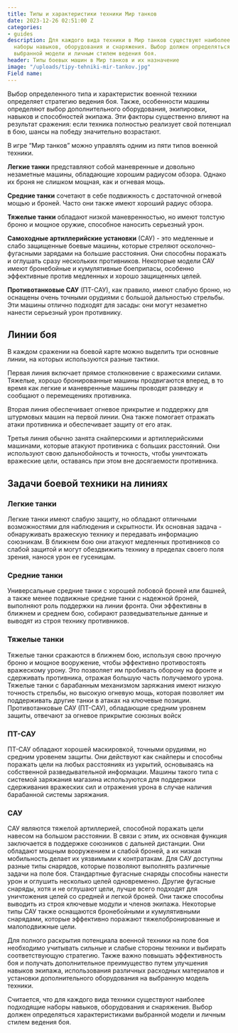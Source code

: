 ```yaml
---
title: Типы и характеристики техники Мир танков
date: 2023-12-26 02:51:00 Z
categories:
- guides
description: Для каждого вида техники в Мир танков существуют наиболее подходящие
  наборы навыков, оборудования и снаряжения. Выбор должен определяться характеристиками
  выбранной модели и личным стилем ведения боя.
header: Типы боевых машин в Мир танков и их назначение
image: "/uploads/tipy-tehniki-mir-tankov.jpg"
Field name: 
---
```


Выбор определенного типа и характеристик военной техники определяет стратегию ведения боя. Также, особенности машины определяют выбор дополнительного оборудования, экипировки, навыков и способностей экипажа. Эти факторы существенно влияют на результат сражения: если техника полностью реализует свой потенциал в бою, шансы на победу значительно возрастают.

В игре “Мир танков” можно управлять одним из пяти типов военной техники.

**Легкие танки** представляют собой маневренные и довольно незаметные машины, обладающие хорошим радиусом обзора. Однако их броня не слишком мощная, как и огневая мощь.

**Средние танки** сочетают в себе подвижность с достаточной огневой мощью и броней. Часто они также имеют хороший радиус обзора.

**Тяжелые танки** обладают низкой маневренностью, но имеют толстую броню и мощное оружие, способное наносить серьезный урон.

**Самоходные артиллерийские установки** (САУ) - это медленные и слабо защищенные боевые машины, которые стреляют осколочно-фугасными зарядами на большие расстояния. Они способны поражать и оглушать сразу нескольких противников. Некоторые модели САУ имеют бронебойные и кумулятивные боеприпасы, особенно эффективные против медленных и хорошо защищенных целей.

**Противотанковые САУ** (ПТ-САУ), как правило, имеют слабую броню, но оснащены очень точными орудиями с большой дальностью стрельбы. Эти машины отлично подходят для засады: они могут незаметно нанести серьезный урон противнику.

## Линии боя

В каждом сражении на боевой карте можно выделить три основные линии, на которых используются разные тактики.

Первая линия включает прямое столкновение с вражескими силами. Тяжелые, хорошо бронированные машины продвигаются вперед, в то время как легкие и маневренные машины проводят разведку и сообщают о перемещениях противника.

Вторая линия обеспечивает огневое прикрытие и поддержку для штурмовых машин на первой линии. Она также помогает отражать атаки противника и обеспечивает защиту от его атак.

Третья линия обычно занята снайперскими и артиллерийскими машинами, которые атакуют противника с больших расстояний. Они используют свою дальнобойность и точность, чтобы уничтожать вражеские цели, оставаясь при этом вне досягаемости противника.

## Задачи боевой техники на линиях

### Легкие танки

Легкие танки имеют слабую защиту, но обладают отличными возможностями для наблюдения и скрытности. Их основная задача - обнаруживать вражескую технику и передавать информацию союзникам. В ближнем бою они атакуют медленных противников со слабой защитой и могут обездвижить технику в пределах своего поля зрения, нанося урон ее гусеницам.

### Средние танки

Универсальные средние танки с хорошей лобовой броней или башней, а также менее подвижные средние танки с надежной броней, выполняют роль поддержки на линии фронта. Они эффективны в ближнем и среднем бою, собирают разведывательные данные и выводят из строя технику противников.

### Тяжелые танки

Тяжелые танки сражаются в ближнем бою, используя свою прочную броню и мощное вооружение, чтобы эффективно противостоять вражескому урону. Это позволяет им пробивать оборону на фронте и сдерживать противника, отражая большую часть получаемого урона. Тяжелые танки с барабанным механизмом заряжания имеют низкую точность стрельбы, но высокую огневую мощь, которая позволяет им поддерживать другие танки в атаках на ключевые позиции. Противотанковые САУ (ПТ-САУ), обладающие средним уровнем защиты, отвечают за огневое прикрытие союзных войск

### ПТ-САУ

ПТ-САУ обладают хорошей маскировкой, точными орудиями, но средним уровенем защиты. Они действуют как снайперы и способны поражать цели на любых расстояниях из укрытий, основываясь на собственной разведывательной информации. Машины такого типа с системой заряжания магазина используются для поддержки сдерживания вражеских сил и отражения урона в случае наличия барабанной системы заряжания.

### САУ

САУ являются тяжелой артиллерией, способной поражать цели навесом на большом расстоянии. В связи с этим, их основная функция заключается в поддержке союзников с дальней дистанции. Они обладают мощным вооружением и слабой броней, а их низкая мобильность делает их уязвимыми к контратакам. Для САУ доступны разные типы снарядов, которые позволяют выполнять различные задачи на поле боя. Стандартные фугасные снаряды способны нанести урон и оглушить несколько целей одновременно. Другие фугасные снаряды, хотя и не оглушают цели, лучше всего подходят для уничтожения целей со средней и легкой броней. Они также способны выводить из строя ключевые модули и членов экипажа. Некоторые типы САУ также оснащаются бронебойными и кумулятивными снарядами, которые эффективно поражают тяжелобронированные и малоподвижные цели.

Для полного раскрытия потенциала военной техники на поле боя необходимо учитывать сильные и слабые стороны техники и выбирать соответствующую стратегию. Также важно повышать эффективность боя и получать дополнительное преимущество путем улучшения навыков экипажа, использования различных расходных материалов и установки дополнительного оборудования на выбранную модель техники.

Считается, что для каждого вида техники существуют наиболее подходящие наборы навыков, оборудования и снаряжения. Выбор должен определяться характеристиками выбранной модели и личным стилем ведения боя.